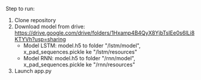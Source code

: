 Step to run:

1. Clone repository
2. Download model from drive: https://drive.google.com/drive/folders/1Hxamp4B4QyX8YjbTsIEe0s6ILi8KTYVh?usp=sharing
    - Model LSTM: model.h5 to folder "/lstm/model", x_pad_sequences.pickle ke "/lstm/resources"
    - Model RNN: model.h5 to folder "/rnn/model", x_pad_sequences.pickle ke "/rnn/resources"
5. Launch app.py